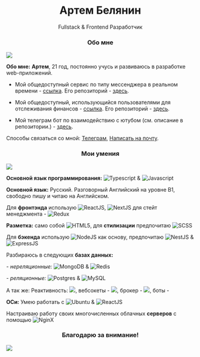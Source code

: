 <h1 align='middle'>Артем Белянин</h1>
<p align='middle' style='margin-bottom: '10px''>Fullstack & Frontend Разработчик</p>
<h3 align='middle'>Обо мне</h3>
<p><img style='heigth:'10px'' src='https://avangardio-1.ru/static/lenta.png'>
<p><b>Обо мне:</b> <b>Артем</b>, 21 год, постоянно учусь и развиваюсь в разработке web-приложений.
 <ul>
<li><p>Мой общедоступный сервис по типу мессенджера в реальном времени - <a href='https://avangardio-1.ru/' target='_blank'>ссылка</a>. Его репозиторий - <a href ='https://github.com/Avangardio/FCService'>здесь</a>.
 <li><p>Мой общедоступный, использующийся пользователями для отслеживания финансов - <a href='https://savemyfinance.com'>ссылка</a>. Его репозиторий -  <a href ='https://github.com/Avangardio/SMF'>здесь</a>.
<li> <p>Мой телеграм бот по взаимодействию с ютубом (см. описание в репозитории.) - <a href ='https://github.com/Avangardio/reporter-bot'>здесь</a>.
  </ul>
<p>Способы связаться со мной: <a href="https://t.me/Avangardio">Телеграм</a>, <a href='avangardio1458@gmail.com' alt='Gmail'>Написать на почту</a>.
<p>
<h3 align='middle'>Мои умения</h3>

<p><img style='heigth:'10px'' src='https://avangardio-1.ru/static/lenta.png'>
<p><b>Основной язык программирования:</b> <img vertical-align='middle' src="https://img.shields.io/badge/typescript-%23007ACC.svg?style=for-the-badge&logo=typescript&logoColor=white" alt="Typescript"> & <img src="https://img.shields.io/badge/javascript-%23323330.svg?style=for-the-badge&logo=javascript&logoColor=%23F7DF1E" alt="Javascript">
  
<p><b>Основной язык:</b> Русский. Разговорный Английский на уровне В1, свободно пишу и читаю на Английском.
  
<p>Для <b>фронтэнда</b> использую <img src="https://img.shields.io/badge/react-%2320232a.svg?style=for-the-badge&logo=react&logoColor=%2361DAFB" alt='ReactJS'/>, <img src="https://img.shields.io/badge/Next-black?style=for-the-badge&logo=next.js&logoColor=white" alt='NextJS'/> для стейт менеджмента - <img src="https://img.shields.io/badge/redux-%23593d88.svg?style=for-the-badge&logo=redux&logoColor=white" alt='Redux'/>
  
<p><b>Разметка:</b> само собой <img src="https://img.shields.io/badge/html5-%23E34F26.svg?style=for-the-badge&logo=html5&logoColor=white" alt='HTML5'/>, для <b>стилизации</b> предпочитаю <img src="https://img.shields.io/badge/SASS-hotpink.svg?style=for-the-badge&logo=SASS&logoColor=white" alt='SCSS'/>
  
<p>Для <b>бэкенда</b> использую <img src="https://img.shields.io/badge/node.js-6DA55F?style=for-the-badge&logo=node.js&logoColor=white" alt='NodeJS'/> как основу, предпочитаю <img src="https://img.shields.io/badge/nestjs-%23E0234E.svg?style=for-the-badge&logo=nestjs&logoColor=white" alt='NestJS'/> & <img src="https://img.shields.io/badge/express.js-%23404d59.svg?style=for-the-badge&logo=express&logoColor=%2361DAFB" alt='ExpressJS'/>
  
<p>Разбираюсь в следующих <b>базах данных:</b> <p><i> - нереляционные: </i><img src="https://img.shields.io/badge/MongoDB-%234ea94b.svg?style=for-the-badge&logo=mongodb&logoColor=white)" alt='MongoDB'/> & <img src="https://img.shields.io/badge/redis-%23DD0031.svg?style=for-the-badge&logo=redis&logoColor=white" alt='Redis'/>
  
<p><i> - реляционные: </i><img src="https://img.shields.io/badge/postgres-%23316192.svg?style=for-the-badge&logo=postgresql&logoColor=white" alt='Postgres'/> & <img src="https://img.shields.io/badge/mysql-%2300f.svg?style=for-the-badge&logo=mysql&logoColor=white" alt='MySQL'/>
 <p> А так же:
  Реактивность: <img src='https://img.shields.io/badge/rxjs-%23B7178C.svg?style=for-the-badge&logo=reactivex&logoColor=white'></img>, вебсокеты - <img src='https://img.shields.io/badge/Socket.io-black?style=for-the-badge&logo=socket.io&badgeColor=010101)'></img>, брокер - <img src='https://img.shields.io/badge/Rabbitmq-FF6600?style=for-the-badge&logo=rabbitmq&logoColor=white' />, боты - <img scr='https://img.shields.io/badge/Telegram-2CA5E0?style=for-the-badge&logo=telegram&logoColor=white'/>
<p><b>ОСи:</b> Умею работать с <img src="https://img.shields.io/badge/Ubuntu-E95420?style=for-the-badge&logo=ubuntu&logoColor=white" alt='Ubuntu'/> & <img src="https://img.shields.io/badge/Windows-0078D6?style=for-the-badge&logo=windows&logoColor=white" alt='ReactJS'/>
<p>Настраиваю работу своих многочисленных облачных <b>серверов</b> с помощью <img src="https://img.shields.io/badge/nginx-%23009639.svg?style=for-the-badge&logo=nginx&logoColor=white" alt='NginX'/>

  <h3 align='middle'>Благодарю за внимание!</h3>

<p><img style='heigth:'10px'' src='https://avangardio-1.ru/static/lenta.png'>
